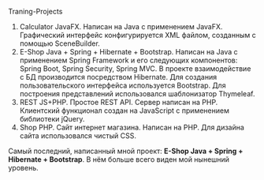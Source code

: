  Traning-Projects

1. Calculator JavaFX. Написан на Java с применением JavaFX. Графический интерфейс конфигурируется XML файлом, созданным с помощью SceneBuilder.
2. E-Shop Java + Spring + Hibernate + Bootstrap. Написан на Java с применением Spring Framework и его следующих компонентов: Spring Boot, Spring Security, Spring MVC. В проекте взаимодействие с БД производится посредством Hibernate. Для создания пользовательского интерфейса используется Bootstrap. Для построения представлений использовался шаблонизатор Thymeleaf.
3. REST JS+PHP. Простое REST API. Сервер написан на PHP. Клиентский функционал создан на JavaScript с применением библиотеки jQuery.
4. Shop PHP. Сайт интернет магазина. Написан на PHP. Для дизайна сайта использовался чистый CSS.

Самый последний, написанный мной проект: <b>E-Shop Java + Spring + Hibernate + Bootstrap</b>. В нём больше всего виден мой нынешний уровень.
